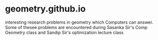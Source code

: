 # geometry.github.io
interesting research problems in geometry which Computers can answer.
Some of thesee problems are encountered during Sasanka Sir's Comp Geometry class and Sandip Sir's optimization lecture class
